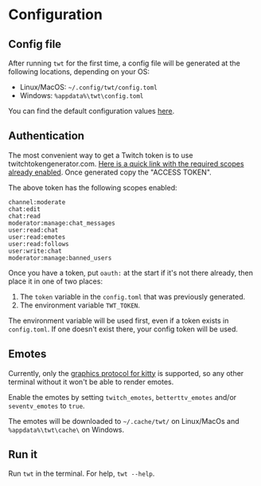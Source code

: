 # Configuration

## Config file

After running `twt` for the first time, a config file will be generated at the following locations, depending on your OS:

- Linux/MacOS: `~/.config/twt/config.toml`
- Windows: `%appdata%\twt\config.toml`

You can find the default configuration values [here](https://github.com/Xithrius/twitch-tui/blob/main/default-config.toml).

## Authentication

The most convenient way to get a Twitch token is to use twitchtokengenerator.com. [Here is a quick link with the required scopes already enabled](https://twitchtokengenerator.com/?scope=channel:moderate+chat:edit+chat:read+moderator:manage:chat_messages+user:read:chat+user:read:emotes+user:read:follows+user:write:chat+moderator:manage:banned_users&auth=auth_stay). Once generated copy the "ACCESS TOKEN".

The above token has the following scopes enabled:

```
channel:moderate
chat:edit
chat:read
moderator:manage:chat_messages
user:read:chat
user:read:emotes
user:read:follows
user:write:chat
moderator:manage:banned_users
```

Once you have a token, put `oauth:` at the start if it's not there already, then place it in one of two places:

1. The `token` variable in the `config.toml` that was previously generated.
2. The environment variable `TWT_TOKEN`.

The environment variable will be used first, even if a token exists in `config.toml`. If one doesn't exist there, your config token will be used.

## Emotes

Currently, only the [graphics protocol for kitty]() is supported, so any other terminal without it won't be able to render emotes.

Enable the emotes by setting `twitch_emotes`, `betterttv_emotes` and/or `seventv_emotes` to `true`.

The emotes will be downloaded to `~/.cache/twt/` on Linux/MacOs and `%appdata%\twt\cache\` on Windows.

## Run it

Run `twt` in the terminal. For help, `twt --help`.
